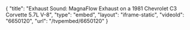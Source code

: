 {
    "title": "Exhaust Sound: MagnaFlow Exhaust on a 1981 Chevrolet C3 Corvette 5.7L V-8",
    "type": "embed",
    "layout": "iframe-static",
    "videoId": "6650120",
    "url": "\/tvpembed\/6650120"
}